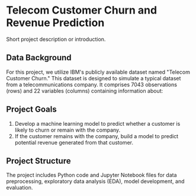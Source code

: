 # Telecom Customer Churn and Revenue Prediction

Short project description or introduction.

## Data Background

For this project, we utilize IBM's publicly available dataset named "Telecom Customer Churn." 
This dataset is designed to simulate a typical dataset from a telecommunications company. 
It comprises 7043 observations (rows) and 22 variables (columns) containing information about:

## Project Goals

1. Develop a machine learning model to predict whether a customer is likely to churn or remain with the company.
2. If the customer remains with the company, build a model to predict potential revenue generated from that customer.

## Project Structure

The project includes Python code and Jupyter Notebook files for data preprocessing, exploratory data analysis (EDA), model development, and evaluation.
